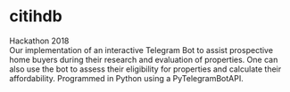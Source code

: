 # citihdb
Hackathon 2018 <br>
Our implementation of an interactive Telegram Bot to assist prospective home buyers during their research and evaluation of properties.
One can also use the bot to assess their eligibility for properties and calculate their affordability. Programmed in Python using a PyTelegramBotAPI.
